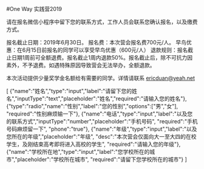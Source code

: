 #One Way 实践营2019

请在报名微信小程序中留下您的联系方式，工作人员会联系您确认报名，以及缴费方式。
 
报名截止日期：2019年6月30日。
报名费：本次营会报名费700元/人。
早鸟优惠：在6月15日前报名的同学可以享受早鸟优惠（600元/人）
退款规则：报名截止日期1周前可全额退费。报名截止1周内退款50%。报名截止后，除不可抗力因素外，不予退费。如遇特殊原因导致营会无法举办，全额退款。

本次活动提供少量奖学金名额给有需要的同学。详情请联系 ericduan@yeah.net

[
    {"name":"姓名","type":"input","label":"请留下您的姓名","inputType":"text","placeholder":"姓名","required":"请输入您的姓名"},
    {"type":"radio","name":"性别","label":"您的性别","options":["男","女"], "required":"性别麻烦输一下"},
    {"name":"电话","type":"input","label":"以及您的联系方式","inputType":"number","placeholder":"手机号码", "required":"手机号码麻烦留一下", "phone":"true"},
    {"name":"年级","type":"input","label":"以及您所在的年级","placeholder":"年级", "desc":"本次营会仅面向大一至大四的在校学生，及刚结束高考即将进入高校的学生", "required":"请输入您的年级"},
    {"name":"学校所在地","type":"input","label":"您学校所在的城市","placeholder":"学校所在城市", "required":"请留下您学校所在的城市"}
]
